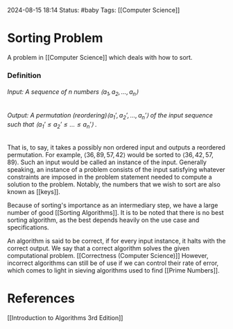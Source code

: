 2024-08-15 18:14
Status: #baby 
Tags: [[Computer Science]] 

# Sorting Problem
A problem in [[Computer Science]] which deals with how to sort.

### Definition

###### Input:  A sequence of $n$ numbers $\langle a_1, a_2, ..., a_n \rangle$
###### Output: A permutation (reordering)$\langle a_1 \prime, a_2 \prime, ..., a_n \prime \rangle$ of the input sequence such that  $\langle a_1 \prime \leq a_2 \prime \leq \ldots \leq a_n \prime \rangle$ .

That is, to say, it takes a possibly non ordered input and outputs a reordered permutation. For example, $\langle 36, 89, 57, 42 \rangle$ would be sorted to $\langle 36, 42, 57, 89 \rangle$. Such an input would be called an instance of the input. Generally speaking, an instance of a problem consists of the input satisfying whatever constraints are imposed in the problem statement needed to compute a solution to the problem. Notably, the numbers that we wish to sort are also known as [[keys]].

Because of sorting's importance as an intermediary step, we have a large number of good [[Sorting Algorithms]]. It is to be noted that there is no best sorting algorithm, as the best depends heavily on the use case and specifications. 

An algorithm is said to be correct, if for every input instance, it halts with the correct output. We say that a correct algorithm solves the given computational problem. [[Correctness (Computer Science)]] However, incorrect algorithms can still be of use if we can control their rate of error, which comes to light in sieving algorithms used to find [[Prime Numbers]].
# References
[[Introduction to Algorithms 3rd Edition]]
